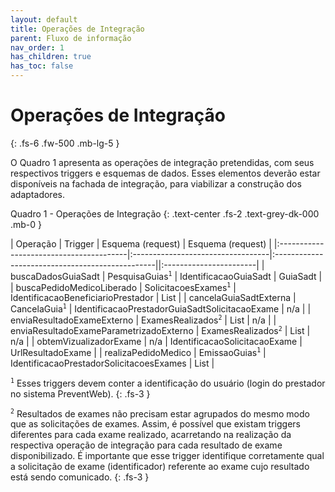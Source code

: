 ```yaml
---
layout: default
title: Operações de Integração
parent: Fluxo de informação
nav_order: 1
has_children: true
has_toc: false
---
```


# Operações de Integração
{: .fs-6 .fw-500 .mb-lg-5 }

O Quadro 1 apresenta as operações de integração pretendidas, com seus respectivos triggers e esquemas de dados. Esses elementos deverão estar disponíveis na fachada de integração, para viabilizar a construção dos adaptadores.

Quadro 1 - Operações de Integração
{: .text-center .fs-2 .text-grey-dk-000 .mb-0 }

| Operação                                | Trigger                           | Esquema (request)                               | Esquema (request)       |
|:----------------------------------------|:----------------------------------|:------------------------------------------------||:-----------------------|
| buscaDadosGuiaSadt                      | PesquisaGuias<sup>`1`</sup>       | IdentificacaoGuiaSadt                           | GuiaSadt                |
| buscaPedidoMedicoLiberado               | SolicitacoesExames<sup>`1`</sup>  | IdentificacaoBeneficiarioPrestador              | List<SolicitacaoExame>  |
| cancelaGuiaSadtExterna                  | CancelaGuia<sup>`1`</sup>         | IdentificacaoPrestadorGuiaSadtSolicitacaoExame  | n/a                     |
| enviaResultadoExameExterno              | ExamesRealizados<sup>`2`</sup>    | List<ResultadoExame>                            | n/a                     |
| enviaResultadoExameParametrizadoExterno | ExamesRealizados<sup>`2`</sup>    | List<ResultadoExameEstruturado>                 | n/a                     |
| obtemVizualizadorExame                  | n/a                               | IdentificacaoSolicitacaoExame                   | UrlResultadoExame       |
| realizaPedidoMedico                     | EmissaoGuias<sup>`1`</sup>        | IdentificacaoPrestadorSolicitacoesExames        | List<GuiaSadt>          |

<sup>`1`</sup> Esses triggers devem conter a identificação do usuário (login do prestador no sistema PreventWeb).
{: .fs-3 }

<sup>`2`</sup> Resultados de exames não precisam estar agrupados do mesmo modo que as solicitações de exames. Assim, é possível que existam triggers diferentes para cada exame realizado, acarretando na realização da respectiva operação de integração para cada resultado de exame disponibilizado. É importante que esse trigger identifique corretamente qual a solicitação de exame (identificador) referente ao exame cujo resultado está sendo comunicado.
{: .fs-3 }
